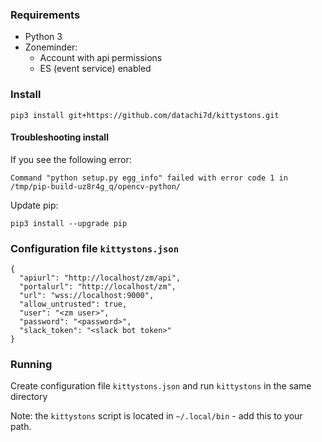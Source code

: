 
### Requirements

 - Python 3
 - Zoneminder:
   - Account with api permissions
   - ES (event service) enabled

### Install

```
pip3 install git+https://github.com/datachi7d/kittystons.git 
```

#### Troubleshooting install

 If you see the following error:

```
Command "python setup.py egg_info" failed with error code 1 in /tmp/pip-build-uz8r4g_q/opencv-python/
```

 Update pip:

```
pip3 install --upgrade pip
```

### Configuration file `kittystons.json`

```
{
  "apiurl": "http://localhost/zm/api",
  "portalurl": "http://localhost/zm",
  "url": "wss://localhost:9000",
  "allow_untrusted": true,
  "user": "<zm user>",
  "password": "<password>",
  "slack_token": "<slack bot token>"
}
```

### Running

 Create configuration file `kittystons.json` and run `kittystons` in the same directory

 Note: the `kittystons` script is located in `~/.local/bin` - add this to your path.